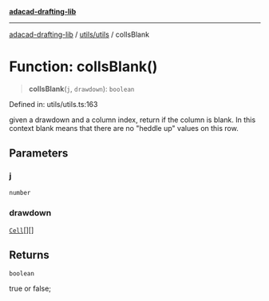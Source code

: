 [**adacad-drafting-lib**](../../../README.md)

***

[adacad-drafting-lib](../../../modules.md) / [utils/utils](../README.md) / colIsBlank

# Function: colIsBlank()

> **colIsBlank**(`j`, `drawdown`): `boolean`

Defined in: utils/utils.ts:163

given a drawdown and a column index, return if the column is blank. 
In this context blank means that there are no "heddle up" values on this row.

## Parameters

### j

`number`

### drawdown

[`Cell`](../../../objects/datatypes/interfaces/Cell.md)[][]

## Returns

`boolean`

true or false;

